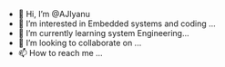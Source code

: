 - 👋 Hi, I’m @AJIyanu
- 👀 I’m interested in Embedded systems and coding ...
- 🌱 I’m currently learning system Engineering...
- 💞️ I’m looking to collaborate on ...
- 📫 How to reach me ...

<!---
AJIyanu/AJIyanu is a ✨ special ✨ repository because its `README.md` (this file) appears on your GitHub profile.
You can click the Preview link to take a look at your changes.
--->
